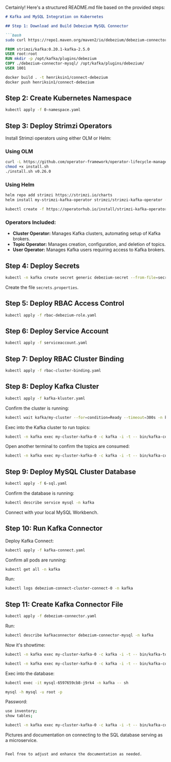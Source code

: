 Certainly! Here's a structured README.md file based on the provided steps:

```markdown
# Kafka and MySQL Integration on Kubernetes

## Step 1: Download and Build Debezium MySQL Connector

```bash
sudo curl https://repo1.maven.org/maven2/io/debezium/debezium-connector-mysql/1.0.0.Final/debezium-connector-mysql-1.0.0.Final-plugin.tar.gz | tar xvz
```

```Dockerfile
FROM strimzi/kafka:0.20.1-kafka-2.5.0
USER root:root
RUN mkdir -p /opt/kafka/plugins/debezium
COPY ./debezium-connector-mysql/ /opt/kafka/plugins/debezium/
USER 1001
```

```bash
docker build . -t henriksin1/connect-debezium
docker push henriksin1/connect-debezium
```

## Step 2: Create Kubernetes Namespace

```bash
kubectl apply -f 0-namespace.yaml
```

## Step 3: Deploy Strimzi Operators

Install Strimzi operators using either OLM or Helm:

### Using OLM

```bash
curl -L https://github.com/operator-framework/operator-lifecycle-manager/releases/download/v0.26.0/install.sh -o install.sh
chmod +x install.sh
./install.sh v0.26.0
```

### Using Helm

```bash
helm repo add strimzi https://strimzi.io/charts
helm install my-strimzi-kafka-operator strimzi/strimzi-kafka-operator --version 0.38.0 -n kafka
```

```bash
kubectl create -f https://operatorhub.io/install/strimzi-kafka-operator.yaml
```

### Operators Included:

- **Cluster Operator:** Manages Kafka clusters, automating setup of Kafka brokers.
- **Topic Operator:** Manages creation, configuration, and deletion of topics.
- **User Operator:** Manages Kafka users requiring access to Kafka brokers.

## Step 4: Deploy Secrets

```bash
kubectl -n kafka create secret generic debezium-secret --from-file=secrets.properties
```

Create the file `secrets.properties`.

## Step 5: Deploy RBAC Access Control

```bash
kubectl apply -f rbac-debezium-role.yaml
```

## Step 6: Deploy Service Account

```bash
kubectl apply -f serviceaccount.yaml
```

## Step 7: Deploy RBAC Cluster Binding

```bash
kubectl apply -f rbac-cluster-binding.yaml
```

## Step 8: Deploy Kafka Cluster

```bash
kubectl apply -f kafka-kluster.yaml
```

Confirm the cluster is running:

```bash
kubectl wait kafka/my-cluster --for=condition=Ready --timeout=300s -n kafka
```

Exec into the Kafka cluster to run topics:

```bash
kubectl -n kafka exec my-cluster-kafka-0 -c kafka -i -t -- bin/kafka-console-producer.sh --bootstrap-server my-cluster-kafka-bootstrap:9092 --topic my-topic
```

Open another terminal to confirm the topics are consumed:

```bash
kubectl -n kafka exec my-cluster-kafka-0 -c kafka -i -t -- bin/kafka-console-consumer.sh --bootstrap-server localhost:9092 --topic my-topic --from-beginning
```

## Step 9: Deploy MySQL Cluster Database

```bash
kubectl apply -f 6-sql.yaml
```

Confirm the database is running:

```bash
kubectl describe service mysql -n kafka
```

Connect with your local MySQL Workbench.

## Step 10: Run Kafka Connector

Deploy Kafka Connect:

```bash
kubectl apply -f kafka-connect.yaml
```

Confirm all pods are running:

```bash
kubectl get all -n kafka
```

Run:

```bash
kubectl logs debezium-connect-cluster-connect-0 -n kafka
```

## Step 11: Create Kafka Connector File

```bash
kubectl apply -f debezium-connector.yaml
```

Run:

```bash
kubectl describe kafkaconnector debezium-connector-mysql -n kafka
```

Now it's showtime:

```bash
kubectl -n kafka exec my-cluster-kafka-0 -c kafka -i -t -- bin/kafka-topics.sh --bootstrap-server localhost:9092 --list
```

```bash
kubectl -n kafka exec my-cluster-kafka-0 -c kafka -i -t -- bin/kafka-console-consumer.sh --bootstrap-server localhost:9092 --topic mysql.inventory.customers
```

Exec into the database:

```bash
kubectl exec -it mysql-6597659cb8-j9rk4 -n kafka -- sh
```

```bash
mysql -h mysql -u root -p
```

Password:

```bash
use inventory;
show tables;
```

```bash
kubectl -n kafka exec my-cluster-kafka-0 -c kafka -i -t -- bin/kafka-console-consumer.sh --bootstrap-server localhost:9092 --topic mysql --from-beginning
```

Pictures and documentation on connecting to the SQL database serving as a microservice.
```

Feel free to adjust and enhance the documentation as needed.